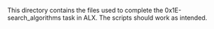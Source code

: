 This directory contains the files used to complete the 0x1E-search_algorithms task in ALX. The scripts should work as intended. 
